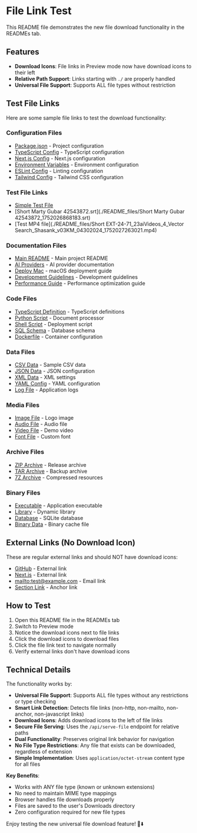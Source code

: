# File Link Test

This README file demonstrates the new file download functionality in the READMEs tab.

## Features

- **Download Icons**: File links in Preview mode now have download icons to their left
- **Relative Path Support**: Links starting with `./` are properly handled
- **Universal File Support**: Supports ALL file types without restriction

## Test File Links

Here are some sample file links to test the download functionality:

### Configuration Files
- [Package.json](./package.json) - Project configuration
- [TypeScript Config](./tsconfig.json) - TypeScript configuration
- [Next.js Config](./next.config.js) - Next.js configuration
- [Environment Variables](./.env.local) - Environment configuration
- [ESLint Config](./.eslintrc.json) - Linting configuration
- [Tailwind Config](./tailwind.config.js) - Tailwind CSS configuration

### Test File Links
- [Simple Test File](./test.txt)
- [Short Marty Gubar 42543872.srt](./README_files/Short Marty Gubar 42543872_1752026868183.srt)
- [Test MP4 file](./README_files/Short EXT-24-71_23aiVideos_4_Vector Search_Shasank_v03KM_04302024_1752027263021.mp4)

### Documentation Files
- [Main README](./README.md) - Main project README
- [AI Providers](./AI-PROVIDERS.md) - AI provider documentation
- [Deploy Mac](./DEPLOY-MAC.md) - macOS deployment guide
- [Development Guidelines](./DEVELOPMENT_GUIDELINES.md) - Development guidelines
- [Performance Guide](./PERFORMANCE.md) - Performance optimization guide

### Code Files
- [TypeScript Definition](./types/next-auth.d.ts) - TypeScript definitions
- [Python Script](./scripts/docx_processor.py) - Document processor
- [Shell Script](./scripts/deploy.sh) - Deployment script
- [SQL Schema](./database/schema.sql) - Database schema
- [Dockerfile](./Dockerfile) - Container configuration

### Data Files
- [CSV Data](./data/sample.csv) - Sample CSV data
- [JSON Data](./data/config.json) - JSON configuration
- [XML Data](./data/settings.xml) - XML settings
- [YAML Config](./data/config.yaml) - YAML configuration
- [Log File](./logs/app.log) - Application logs

### Media Files
- [Image File](./assets/logo.png) - Logo image
- [Audio File](./assets/sound.mp3) - Audio file
- [Video File](./assets/demo.mp4) - Demo video
- [Font File](./assets/font.ttf) - Custom font

### Archive Files
- [ZIP Archive](./releases/v1.0.0.zip) - Release archive
- [TAR Archive](./backup/data.tar.gz) - Backup archive
- [7Z Archive](./assets/resources.7z) - Compressed resources

### Binary Files
- [Executable](./bin/app.exe) - Application executable
- [Library](./lib/custom.dll) - Dynamic library
- [Database](./data/app.sqlite) - SQLite database
- [Binary Data](./data/cache.bin) - Binary cache file

## External Links (No Download Icon)

These are regular external links and should NOT have download icons:
- [GitHub](https://github.com) - External link
- [Next.js](https://nextjs.org) - External link
- [mailto:test@example.com](mailto:test@example.com) - Email link
- [Section Link](#features) - Anchor link

## How to Test

1. Open this README file in the READMEs tab
2. Switch to Preview mode
3. Notice the download icons next to file links
4. Click the download icons to download files
5. Click the file link text to navigate normally
6. Verify external links don't have download icons

## Technical Details

The functionality works by:
- **Universal File Support**: Supports ALL file types without any restrictions or type checking
- **Smart Link Detection**: Detects file links (non-http, non-mailto, non-anchor, non-javascript links)
- **Download Icons**: Adds download icons to the left of file links
- **Secure File Serving**: Uses the `/api/serve-file` endpoint for relative paths
- **Dual Functionality**: Preserves original link behavior for navigation
- **No File Type Restrictions**: Any file that exists can be downloaded, regardless of extension
- **Simple Implementation**: Uses `application/octet-stream` content type for all files

**Key Benefits**:
- Works with ANY file type (known or unknown extensions)
- No need to maintain MIME type mappings
- Browser handles file downloads properly
- Files are saved to the user's Downloads directory
- Zero configuration required for new file types

Enjoy testing the new universal file download feature! 📁⬇️
